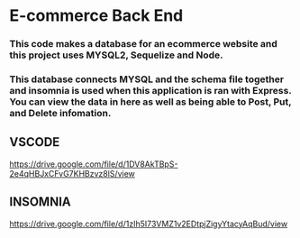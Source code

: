 # E-commerce Back End 
### This code makes a database for an ecommerce website and this project uses MYSQL2, Sequelize and Node.

### This database connects MYSQL and the schema file together and insomnia is used when this application is ran with Express. You can view the data in here as well as being able to Post, Put, and Delete infomation.
## VSCODE
https://drive.google.com/file/d/1DV8AkTBpS-2e4qHBJxCFvG7KHBzvz8lS/view
## INSOMNIA
https://drive.google.com/file/d/1zIh5I73VMZ1v2EDtpjZigyYtacyAqBud/view

